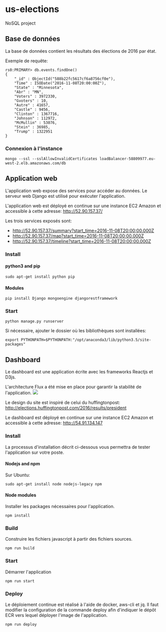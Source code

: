 # us-elections
NoSQL project

## Base de données

La base de données contient les résultats des élections de 2016 par état.

Exemple de requête:
```
rs0:PRIMARY> db.events.findOne()
{
    "_id" : ObjectId("588b22fc5617cf6a8756cf0e"),
    "Time" : ISODate("2016-11-08T20:00:00Z"),
    "State" : "Minnesota",
    "Abr" : "MN",
    "Voters" : 3972330,
    "Gvoters" : 10,
    "Autre" : 41657,
    "Castle" : 9456,
    "Clinton" : 1367716,
    "Johnson" : 112972,
    "McMullin" : 53076,
    "Stein" : 36985,
    "Trump" : 1322951
}
```

### Connexion à l'instance

```
mongo --ssl --sslAllowInvalidCertificates loadBalancer-58809977.eu-west-2.elb.amazonaws.com/db
```

## Application web
L'application web expose des services pour accéder au données. Le serveur web Django est utilisé pour exécuter l'application.

L'application web est déployé en continue sur une instance EC2 Amazon et accessible à cette adresse: http://52.90.157.37/

Les trois services exposés sont:
- http://52.90.157.37/summary?start_time=2016-11-08T20:00:00.000Z
- http://52.90.157.37/map?start_time=2016-11-08T20:00:00.000Z
- http://52.90.157.37/timeline?start_time=2016-11-08T20:00:00.000Z

### Install

#### python3 and pip
```
sudo apt-get install python pip
```

#### Modules
```
pip install Django mongoengine djangorestframework
```

### Start
```
python manage.py runserver
```

Si nécessaire, ajouter le dossier où les bibliothèques sont installées:
```
export PYTHONPATH=$PYTHONPATH:"/opt/anaconda3/lib/python3.5/site-packages"
```

## Dashboard
Le dashboard est une application écrite avec les frameworks Reactjs et D3js.

L'architecture Flux a été mise en place pour garantir la stabilité de l'application.
![](https://cask.scotch.io/2014/10/V70cSEC.png)

Le design du site est inspiré de celui du huffingtonpost: http://elections.huffingtonpost.com/2016/results/president

Le dashboard est déployé en continue sur une instance EC2 Amazon et accessible à cette adresse: http://54.91.134.147

### Install
La processus d'installation décrit ci-dessous vous permettra de tester l'application sur votre poste.

#### Nodejs and npm
Sur Ubuntu:
```
sudo apt-get install node nodejs-legacy npm
```

#### Node modules
Installer les packages nécessaires pour l'application.
```
npm install
```

### Build
Construire les fichiers javascript à partir des fichiers sources.
```
npm run build
```

### Start
Démarrer l'application
```
npm run start
```

### Deploy

Le déploiement continue est réalisé à l'aide de docker, aws-cli et jq.
Il faut modifier la configuration de la commande deploy afin d'indiquer le dépôt ECR vers lequel déployer l'image de l'application.
```
npm run deploy
```
